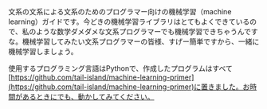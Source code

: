 文系の文系による文系のためのプログラマー向けの機械学習（machine learning）ガイドです。今どきの機械学習ライブラリはとてもよくできているので、私のような数学ダメダメな文系プログラマーでも機械学習できちゃうんですな。機械学習してみたい文系プログラマーの皆様、すげー簡単ですから、一緒に機械学習しましょう。

使用するプログラミング言語はPythonで、作成したプログラムはすべて[https://github.com/tail-island/machine-learning-primer](https://github.com/tail-island/machine-learning-primer)に置きました。お時間があるときにでも、動かしてみてください。
